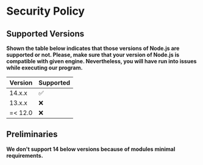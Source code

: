 # Security Policy

## Supported Versions

**Shown the table below indicates that those versions of Node.js are supported or not. Please, make sure that your version
of Node.js is compatible with given engine. Nevertheless, you will have run into issues while executing our program.**

| Version | Supported          |
| ------- | ------------------ |
| 14.x.x  | :white_check_mark: |
| 13.x.x  | :x: |
| =< 12.0 | :x:                |

## Preliminaries

**We don't support 14 below versions because of modules minimal requirements.**
